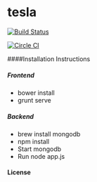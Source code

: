 # tesla
[![Build Status](https://travis-ci.org/REI-Systems/tesla.svg?branch=develop)](https://travis-ci.org/REI-Systems/tesla)

[![Circle CI](https://circleci.com/gh/REI-Systems/tesla/tree/develop.svg?style=svg&circle-token=ca8740acccdd84614021be6f9e709c7f2bdd34aa)](https://circleci.com/gh/REI-Systems/tesla/tree/develop)

####Installation Instructions
##### Frontend
- bower install
- grunt serve

##### Backend
- brew install mongodb
- npm install
- Start mongodb
- Run node app.js

#### License
